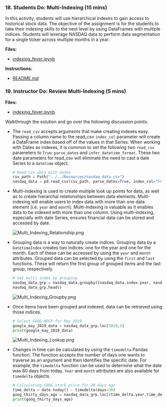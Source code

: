 ### 18. Students Do: Multi-Indexing (15 mins)

In this activity, students will use hierarchical indexes to gain access to historical stock data. The objective of the assignment is for the students to take their indexing skills to the next level by using DataFrames with multiple indices. Students will leverage NASDAQ data to perform data segmentation for a single ticker across multiple months in a year.

**Files:**

* [indexing_fever.ipynb](Activities/09-Stu_Multi_Indexing/Unsolved/Core/indexing_fever.ipynb)

**Instructions:**

* [README.md](Activities/09-Stu_Multi_Indexing/README.md)

### 19. Instructor Do: Review Multi-Indexing (5 mins)

**Files:**

* [indexing_fever.ipynb](Activities/09-Stu_Multi_Indexing/Solved/Core/indexing_fever.ipynb)

Walkthrough the solution and go over the following discussion points:

* The `read_csv` accepts arguments that make creating indexes easy. Passing a column name to the read_csv `index_col` parameter will create a DataFrame index based off of the values in that Series. When working with Dates as indexes, it is common to set the following two `read_csv` parameters to `True`: `parse_dates` and `infer_datetime_format`. These two date parameters for read_csv will eliminate the need to cast a date Series to a `datetime` object.

  ```python
  # Read csv data with dates
  csv_path = Path("../../Resources/nasdaq_data.csv")
  nasdaq_data = pd.read_csv(csv_path, parse_dates=True, index_col="Trade DATE", infer_datetime_format=True)
  ```

* Multi-indexing is used to create multiple look up points for data, as well as to create hierarchal relationships between data elements. Multi-indexing will enable users to index data with more than one data element (i.e. `year` and `month`). Multi-indexing is valuable as it enables data to be indexed with more than one column. Using multi-indexing, especially with date Series, ensures financial data can be stored and accessed by date.

  ![Multi_Indexing_Relationship.png](Images/Multi_Indexing_Relationship.png)

* Grouping data is a way to naturally create indices. Grouping data by a `DatetimeIndex` creates two indices: one for the year and one for the month. Each of these can be accessed by using the `year` and `month` attributes. Grouped data can be selected by using the `first` and `last` functions. These will return the first group of grouped items and the last group, respectively.

  ```python
  # Set multi-index by grouping
  nasdaq_data_grp = nasdaq_data.groupby([nasdaq_data.index.year, nasdaq_data.index.month]).first()
  nasdaq_data_grp.head()
  ```

  ![Multi_Indexing_Groupby.png](Images/Multi_Indexing_Groupby.png)

* Once items have been grouped and indexed, data can be retrieved using those indices.

    ```python
    # Select GOOG NOCP for May 2019
    google_may_2019_data = nasdaq_data_grp.loc[2019,5]
    print(google_may_2019_data)
    ```

    ![Multi_Indexing_Lookup.png](Images/Multi_Indexing_Lookup.png)

* Changes in time can be calculated by using the `timedelta` Pandas function. The function accepts the number of days one wants to traverse as an argument and then identifies the specific date. For example, the `timedelta` function can be used to determine what the date was 60 days from today. `Year` and `month` attributes are also available for `timedelta` objects.

  ```python
  # Calculating GOOG stock price for 30 days ago
  time_delta = date.today() - timedelta(days=30)
  goog_thirty_days_ago = nasdaq_data_grp.loc[(time_delta.year,time_delta.month)]
  print(goog_thirty_days_ago)
  ```
